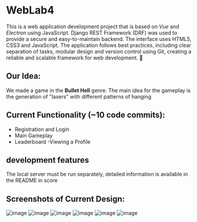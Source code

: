 # WebLab4
This is a web application development project that is based on _Vue_ and _Electron_ using JavaScript. Django REST Framework (DRF) was used to provide a secure and easy-to-maintain backend. The interface uses HTML5, CSS3 and JavaScript. The application follows best practices, including clear separation of tasks, modular design and version control using Git, creating a reliable and scalable framework for web development. 🚀

## **Our Idea:**
We made a game in the **Bullet Hell** genre.  The main idea for the gameplay is the generation of "lasers" with different patterns of hanging

## **Current Functionality (~10 code commits):**
- Registration and Login
- Main Gameplay
- Leaderboard
-Viewing a Profile

## **development features**
The local server must be run separately, detailed information is available in the README in score

## **Screenshots of Current Design:**
![image](https://github.com/user-attachments/assets/2c37c6de-d379-459b-a86b-f75c2d959d16)
![image](https://github.com/user-attachments/assets/e102a040-b3e9-4200-8101-840f51aadf6e)
![image](https://github.com/user-attachments/assets/d11ba29b-e7ee-48ee-900c-ab32515c97f2)
![image](https://github.com/user-attachments/assets/eb4404f7-fd41-4f02-b0b1-c3a8e67066ec)
![image](https://github.com/user-attachments/assets/87837e99-80f8-44fd-8afd-bfb16e319af8)
![image](https://github.com/user-attachments/assets/174239eb-4fa5-4e02-83fd-e8e99fa4a02a)
